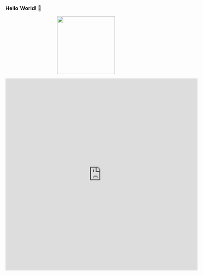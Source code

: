 ### Hello World! 👋

<p align="center"> <img height="180em" src="https://github-readme-stats.vercel.app/api?username=alefsilvaf&show_icons=true&hide_border=true&&count_private=true&include_all_commits=true" /> </p>
<iframe width="600" height="600" src="https://ionicabizau.github.io/github-profile-languages/api.html?alefsilvaf" frameborder="0"></iframe>

